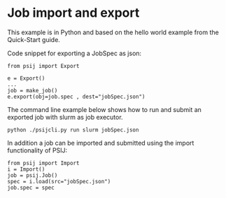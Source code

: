 # Job import and export

This example is in Python and based on the hello world example from the Quick-Start guide.

Code snippet for exporting a JobSpec as json:
```
from psij import Export

e = Export()
...
job = make_job()
e.export(obj=job.spec , dest="jobSpec.json")
```

The command line example below shows how to run and submit an exported job with slurm as job executor.
```
python ./psijcli.py run slurm jobSpec.json
```

In addition a job can be imported and submitted using the import functionality of PSIJ:
```
from psij import Import
i = Import()
job = psij.Job()
spec = i.load(src="jobSpec.json")
job.spec = spec
```
